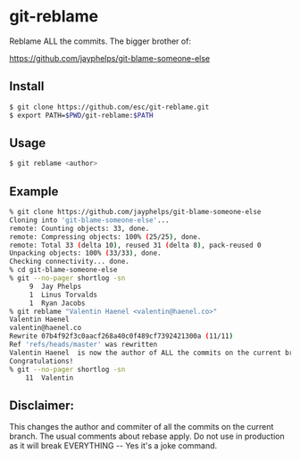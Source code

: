 # git-reblame

Reblame ALL the commits. The bigger brother of:

https://github.com/jayphelps/git-blame-someone-else

## Install

```bash
$ git clone https://github.com/esc/git-reblame.git
$ export PATH=$PWD/git-reblame:$PATH
```

## Usage

```bash
$ git reblame <author>
```

## Example

```bash
% git clone https://github.com/jayphelps/git-blame-someone-else                                                                :(
Cloning into 'git-blame-someone-else'...
remote: Counting objects: 33, done.
remote: Compressing objects: 100% (25/25), done.
remote: Total 33 (delta 10), reused 31 (delta 8), pack-reused 0
Unpacking objects: 100% (33/33), done.
Checking connectivity... done.
% cd git-blame-someone-else 
% git --no-pager shortlog -sn 
     9  Jay Phelps
     1  Linus Torvalds
     1  Ryan Jacobs
% git reblame "Valentin Haenel <valentin@haenel.co>"
Valentin Haenel
valentin@haenel.co
Rewrite 07b4f92f3c0aacf268a40c0f489cf7392421300a (11/11)
Ref 'refs/heads/master' was rewritten
Valentin Haenel  is now the author of ALL the commits on the current branch.
Congratulations!
% git --no-pager shortlog -sn
    11  Valentin
```

## Disclaimer:

This changes the author and commiter of all the commits on the current branch.
The usual comments about rebase apply. Do not use in production as it will
break EVERYTHING -- Yes it's a joke command.


